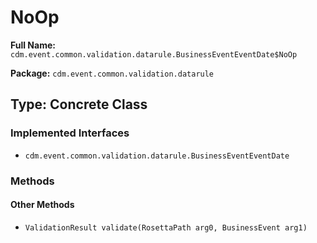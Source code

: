 # NoOp

**Full Name:** `cdm.event.common.validation.datarule.BusinessEventEventDate$NoOp`

**Package:** `cdm.event.common.validation.datarule`

## Type: Concrete Class

### Implemented Interfaces

- `cdm.event.common.validation.datarule.BusinessEventEventDate`

### Methods

#### Other Methods

- `ValidationResult validate(RosettaPath arg0, BusinessEvent arg1)`

